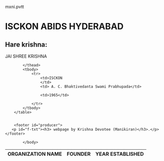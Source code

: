<html>
    <head>
        mxni.pvtt
    </head>
    <body style="background:url('MAGIC.jpg'); background-position:center; background-repeat:no-repeat ; background-attachment: fixed; background-size: cover ;"> 
        <h1>ISCKON ABIDS HYDERABAD</h1>
        <h2>Hare krishna:</h2>
        <nav>JAI SHREE KRISHNA</nav>
        <table> 
            <thead>
                <th>ORGANIZATION NAME
                </th>
                <th>FOUNDER</th>
                <th>YEAR ESTABLISHED</th>
               
               
            </thead>
            <tbody>
                <tr>
                    <td>ISCKON
                    </td>
                    <td> A. C. Bhaktivedanta Swami Prabhupada</td>
                    
                    <td>1965</td>
                    
                </tr>
            </tbody>
        </table> 
       
        
        <footer id="producer">
       <p id="f-txt"><h3> webpage by Krishna Devotee (Manikiran)</h3>.</p>
    </footer>
         
            </body>
</html>
